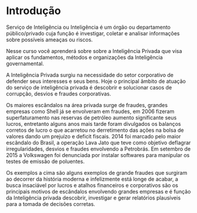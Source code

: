 # Introdução

Serviço de Inteligência ou Inteligência é um órgão ou departamento público/privado cuja função é investigar, coletar e analisar informações sobre possíveis ameaças ou riscos.

Nesse curso você aprenderá sobre sobre a Inteligência Privada que visa aplicar os fundamentos, métodos e organizações da Inteligência governamental.

A Inteligência Privada surgiu na necessidade do setor corporativo de defender seus interesses e seus bens. Hoje o principal âmbito de atuação do serviço de inteligência privada é descobrir e solucionar casos de corrupção, desvios e fraudes corporativas.

Os maiores escândalos na área privada surge de fraudes, grandes empresas como Shell já se envolveram em fraudes, em 2006 fizeram superfaturamento nas reservas de petróleo aumento significante seus lucros, entretanto alguns anos mais tarde foram divulgados os balanços corretos de lucro o que acarretou no derretimento das ações na bolsa de valores dando um prejuízo e deficit fiscais. 2014 foi marcado pelo maior escândalo do Brasil, a operação Lava Jato que teve como objetivo deflagrar irregularidades, desvios e fraudes envolvendo a Petrobrás. Em setembro de 2015 a Volkswagen foi denunciada por instalar softwares para manipular os testes de emissão de poluentes.

Os exemplos a cima são alguns exemplos de grande fraudes que surgiram ao decorrer da história moderna e infelizmente está longe de acabar, a busca insaciável por lucros e atalhos financeiros e corporativos são os principais motivos de escândalos envolvendo grandes empresas e é função da Inteligência privada descobrir, investigar e gerar relatórios plausíveis para a tomada de decisões corretas.